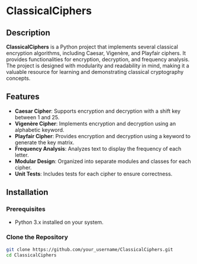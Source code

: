 # ClassicalCiphers

## Description

**ClassicalCiphers** is a Python project that implements several classical encryption algorithms, including Caesar, Vigenère, and Playfair ciphers. It provides functionalities for encryption, decryption, and frequency analysis. The project is designed with modularity and readability in mind, making it a valuable resource for learning and demonstrating classical cryptography concepts.

## Features

- **Caesar Cipher**: Supports encryption and decryption with a shift key between 1 and 25.
- **Vigenère Cipher**: Implements encryption and decryption using an alphabetic keyword.
- **Playfair Cipher**: Provides encryption and decryption using a keyword to generate the key matrix.
- **Frequency Analysis**: Analyzes text to display the frequency of each letter.
- **Modular Design**: Organized into separate modules and classes for each cipher.
- **Unit Tests**: Includes tests for each cipher to ensure correctness.

## Installation

### Prerequisites

- Python 3.x installed on your system.

### Clone the Repository

```bash
git clone https://github.com/your_username/ClassicalCiphers.git
cd ClassicalCiphers
